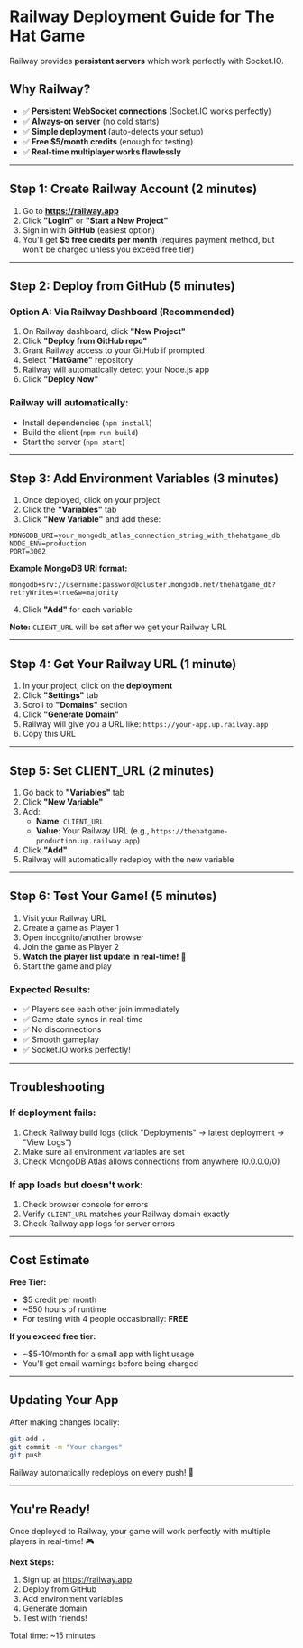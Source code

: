 # Railway Deployment Guide for The Hat Game

Railway provides **persistent servers** which work perfectly with Socket.IO.

## Why Railway?
- ✅ **Persistent WebSocket connections** (Socket.IO works perfectly)
- ✅ **Always-on server** (no cold starts)
- ✅ **Simple deployment** (auto-detects your setup)
- ✅ **Free $5/month credits** (enough for testing)
- ✅ **Real-time multiplayer works flawlessly**

---

## Step 1: Create Railway Account (2 minutes)

1. Go to **https://railway.app**
2. Click **"Login"** or **"Start a New Project"**
3. Sign in with **GitHub** (easiest option)
4. You'll get **$5 free credits per month** (requires payment method, but won't be charged unless you exceed free tier)

---

## Step 2: Deploy from GitHub (5 minutes)

### Option A: Via Railway Dashboard (Recommended)

1. On Railway dashboard, click **"New Project"**
2. Click **"Deploy from GitHub repo"**
3. Grant Railway access to your GitHub if prompted
4. Select **"HatGame"** repository
5. Railway will automatically detect your Node.js app
6. Click **"Deploy Now"**

### Railway will automatically:
- Install dependencies (`npm install`)
- Build the client (`npm run build`)
- Start the server (`npm start`)

---

## Step 3: Add Environment Variables (3 minutes)

1. Once deployed, click on your project
2. Click the **"Variables"** tab
3. Click **"New Variable"** and add these:

```
MONGODB_URI=your_mongodb_atlas_connection_string_with_thehatgame_db
NODE_ENV=production
PORT=3002
```

**Example MongoDB URI format:**
```
mongodb+srv://username:password@cluster.mongodb.net/thehatgame_db?retryWrites=true&w=majority
```

4. Click **"Add"** for each variable

**Note:** `CLIENT_URL` will be set after we get your Railway URL

---

## Step 4: Get Your Railway URL (1 minute)

1. In your project, click on the **deployment**
2. Click **"Settings"** tab
3. Scroll to **"Domains"** section
4. Click **"Generate Domain"**
5. Railway will give you a URL like: `https://your-app.up.railway.app`
6. Copy this URL

---

## Step 5: Set CLIENT_URL (2 minutes)

1. Go back to **"Variables"** tab
2. Click **"New Variable"**
3. Add:
   - **Name**: `CLIENT_URL`
   - **Value**: Your Railway URL (e.g., `https://thehatgame-production.up.railway.app`)
4. Click **"Add"**
5. Railway will automatically redeploy with the new variable

---

## Step 6: Test Your Game! (5 minutes)

1. Visit your Railway URL
2. Create a game as Player 1
3. Open incognito/another browser
4. Join the game as Player 2
5. **Watch the player list update in real-time!** 🎉
6. Start the game and play

### Expected Results:
- ✅ Players see each other join immediately
- ✅ Game state syncs in real-time
- ✅ No disconnections
- ✅ Smooth gameplay
- ✅ Socket.IO works perfectly!

---

## Troubleshooting

### If deployment fails:
1. Check Railway build logs (click "Deployments" → latest deployment → "View Logs")
2. Make sure all environment variables are set
3. Check MongoDB Atlas allows connections from anywhere (0.0.0.0/0)

### If app loads but doesn't work:
1. Check browser console for errors
2. Verify `CLIENT_URL` matches your Railway domain exactly
3. Check Railway app logs for server errors

---

## Cost Estimate

**Free Tier:**
- $5 credit per month
- ~550 hours of runtime
- For testing with 4 people occasionally: **FREE**

**If you exceed free tier:**
- ~$5-10/month for a small app with light usage
- You'll get email warnings before being charged

---

## Updating Your App

After making changes locally:

```bash
git add .
git commit -m "Your changes"
git push
```

Railway automatically redeploys on every push! 🚀

---

## You're Ready!

Once deployed to Railway, your game will work perfectly with multiple players in real-time! 🎮

**Next Steps:**
1. Sign up at https://railway.app
2. Deploy from GitHub
3. Add environment variables
4. Generate domain
5. Test with friends!

Total time: ~15 minutes

